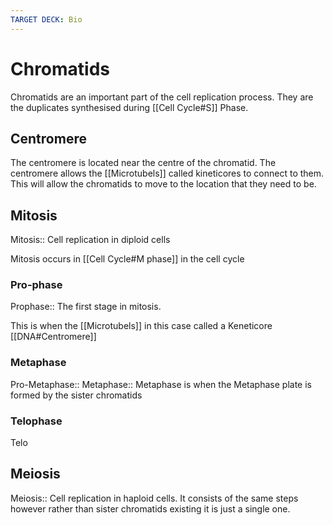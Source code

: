 ```yaml
---
TARGET DECK: Bio
---
```

# Chromatids
Chromatids are an important part of the cell replication process. They are the duplicates synthesised during [[Cell Cycle#S]] Phase. 
## Centromere
The centromere is located near the centre of the chromatid. The centromere allows the [[Microtubels]] called kineticores to connect to them. This will allow the chromatids to move to the location that they need to be.
## Mitosis
Mitosis:: Cell replication in diploid cells
<!--ID: 1692599410696-->

Mitosis occurs in [[Cell Cycle#M phase]] in the cell cycle

### Pro-phase
Prophase:: The first stage in mitosis. 
<!--ID: 1692599410703-->

This is when the [[Microtubels]] in this case called a Keneticore [[DNA#Centromere]] 

### Metaphase
Pro-Metaphase::
Metaphase:: Metaphase is when the Metaphase plate is formed by the sister chromatids
<!--ID: 1696002543996-->


### Telophase
Telo
## Meiosis
Meiosis:: Cell replication in haploid cells. It consists of the same steps however rather than sister chromatids existing it is just a single one.
<!--ID: 1692599410713-->



